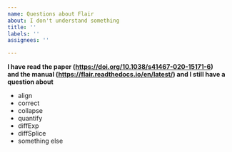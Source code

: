 ```yaml
---
name: Questions about Flair
about: I don't understand something
title: ''
labels: ''
assignees: ''

---
```


**I have read the paper (https://doi.org/10.1038/s41467-020-15171-6)  
and the manual (https://flair.readthedocs.io/en/latest/) and I still have a question about**

- align
- correct
- collapse
- quantify
- diffExp
- diffSplice
- something else


